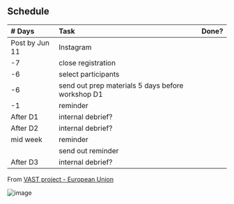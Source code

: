 ## Schedule

| # Days | Task | Done? |
| :--| :--- | :--- |
| Post by Jun 11 | Instagram |
| -7 | close registration | |
| -6 | select participants | |
| -6 | send out prep materials 5 days before workshop D1 | |
| -1 | reminder | |
| After D1 | internal debrief? |
| After D2 | internal debrief? |
| mid week | reminder | |
|  | send out reminder | |
| After D3 | internal debrief? |



From [VAST project - European Union](https://www.vast-project.eu/wp-content/uploads/2024/02/VAST_Booklet_Conducting-Effective-Co-creation-Activities-and-Workshops.pdf)

![image](https://github.com/user-attachments/assets/8ab2a03a-53b3-41b2-bb8c-6287ca065aa0)


